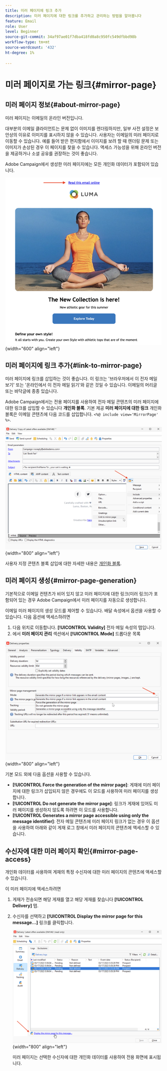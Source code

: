 ```yaml
---
title: 미러 페이지에 링크 추가
description: 미러 페이지에 대한 링크를 추가하고 관리하는 방법을 알아봅니다
feature: Email
role: User
level: Beginner
source-git-commit: 34af97ae01f7dba418fd0a8c950fc549dfbbd98b
workflow-type: tm+mt
source-wordcount: '432'
ht-degree: 1%

---
```


# 미러 페이지로 가는 링크{#mirror-page}

## 미러 페이지 정보{#about-mirror-page}

미러 페이지는 이메일의 온라인 버전입니다.

대부분의 이메일 클라이언트는 문제 없이 이미지를 렌더링하지만, 일부 사전 설정은 보안상의 이유로 이미지를 표시하지 않을 수 있습니다. 사용자는 이메일의 미러 페이지로 이동할 수 있습니다. 예를 들어 받은 편지함에서 이미지를 보려 할 때 렌더링 문제 또는 이미지가 손상된 경우 이 페이지를 찾을 수 있습니다. 액세스 가능성을 위해 온라인 버전을 제공하거나 소셜 공유를 권장하는 것이 좋습니다.

Adobe Campaign에서 생성한 미러 페이지에는 모든 개인화 데이터가 포함되어 있습니다.

![미러 링크 샘플](assets/mirror-page-link.png){width="600" align="left"}

## 미러 페이지에 링크 추가{#link-to-mirror-page}

미러 페이지에 링크를 삽입하는 것이 좋습니다. 이 링크는 &#39;브라우저에서 이 전자 메일 보기&#39; 또는 &#39;온라인에서 이 전자 메일 읽기&#39;와 같은 것일 수 있습니다. 이메일의 머리글 또는 바닥글에 종종 있습니다.

Adobe Campaign에서는 전용 페이지를 사용하여 전자 메일 콘텐츠의 미러 페이지에 대한 링크를 삽입할 수 있습니다 **개인화 블록**. 기본 제공 **미러 페이지에 대한 링크** 개인화 블록은 이메일 콘텐츠에 다음 코드를 삽입합니다. `<%@ include view='MirrorPage' %>`.

![](assets/mirror-page-insert.png){width="800" align="left"}


사용자 지정 콘텐츠 블록 삽입에 대한 자세한 내용은 [개인화 블록](personalization-blocks.md).

## 미러 페이지 생성{#mirror-page-generation}

기본적으로 이메일 컨텐츠가 비어 있지 않고 미러 페이지에 대한 링크(미러 링크)가 포함되어 있는 경우 Adobe Campaign에서 미러 페이지를 자동으로 생성합니다.

이메일 미러 페이지의 생성 모드를 제어할 수 있습니다. 배달 속성에서 옵션을 사용할 수 있습니다. 다음 옵션에 액세스하려면

1. 다음 위치로 이동합니다. **[!UICONTROL Validity]** 전자 메일 속성의 탭입니다.
1. 에서 **미러 페이지 관리** 섹션에서 **[!UICONTROL Mode]** 드롭다운 목록

![](assets/mirror-page-generation.png){width="800" align="left"}

기본 모드 외에 다음 옵션을 사용할 수 있습니다.

* **[!UICONTROL Force the generation of the mirror page]**: 게재에 미러 페이지에 대한 링크가 삽입되지 않은 경우에도 이 모드를 사용하여 미러 페이지를 생성합니다.
* **[!UICONTROL Do not generate the mirror page]**: 링크가 게재에 있어도 미러 페이지를 생성하지 않도록 하려면 이 모드를 사용합니다.
* **[!UICONTROL Generates a mirror page accessible using only the message identifier]**: 전자 메일 콘텐츠에 미러 페이지 링크가 없는 경우 이 옵션을 사용하여 아래와 같이 게재 로그 창에서 미러 페이지의 콘텐츠에 액세스할 수 있습니다.

## 수신자에 대한 미러 페이지 확인{#mirror-page-access}

개인화 데이터를 사용하여 게재의 특정 수신자에 대한 미러 페이지의 콘텐츠에 액세스할 수 있습니다.

이 미러 페이지에 액세스하려면

1. 게재가 전송되면 해당 게재를 열고 해당 게재를 찾습니다 **[!UICONTROL Delivery]** 탭.

1. 수신자를 선택하고 **[!UICONTROL Display the mirror page for this message...]** 링크를 클릭합니다.

   ![](assets/mirror-page-display.png){width="800" align="left"}

   미러 페이지는 선택한 수신자에 대한 개인화 데이터를 사용하여 전용 화면에 표시됩니다.

